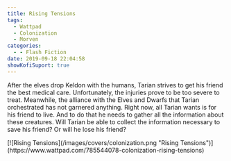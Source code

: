```yaml
---
title: Rising Tensions
tags:
  - Wattpad
  - Colonization
  - Morven
categories:
  - - Flash Fiction
date: 2019-09-18 22:04:58
showKofiSuport: true
---
```


After the elves drop Keldon with the humans, Tarian strives to get his friend the best medical care. Unfortunately, the injuries prove to be too severe to treat. Meanwhile, the alliance with the Elves and Dwarfs that Tarian orchestrated has not garnered anything. Right now, all Tarian wants is for his friend to live. And to do that he needs to gather all the information about these creatures. Will Tarian be able to collect the information necessary to save his friend? Or will he lose his friend?<!-- more -->
<div class="center">[![Rising Tensions](/images/covers/colonization.png "Rising Tensions")](https://www.wattpad.com/785544078-colonization-rising-tensions)</div>